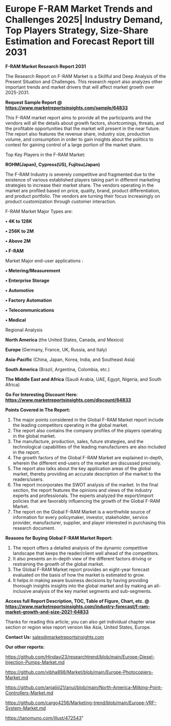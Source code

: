 # Europe F-RAM Market Trends and Challenges 2025| Industry Demand, Top Players Strategy, Size-Share Estimation and Forecast Report till 2031

<strong>F-RAM Market Research Report 2031</strong>

The Research Report on F-RAM Market is a Skillful and Deep Analysis of the Present Situation and Challenges. This research report also analyzes other important trends and market drivers that will affect market growth over 2025-2031.

<strong>Request Sample Report @ <a href=https://www.marketreportsinsights.com/sample/64833>https://www.marketreportsinsights.com/sample/64833</a></strong>

This F-RAM market report aims to provide all the participants and the vendors will all the details about growth factors, shortcomings, threats, and the profitable opportunities that the market will present in the near future. The report also features the revenue share, industry size, production volume, and consumption in order to gain insights about the politics to contest for gaining control of a large portion of the market share.

Top Key Players in the F-RAM Market:

<strong>ROHM(Japan), Cypress(US), Fujitsu(Japan)</strong>

The F-RAM Industry is severely competitive and fragmented due to the existence of various established players taking part in different marketing strategies to increase their market share. The vendors operating in the market are profiled based on price, quality, brand, product differentiation, and product portfolio. The vendors are turning their focus increasingly on product customization through customer interaction.

F-RAM Market Major Types are:

<strong>• 4K to 128K

• 256K to 2M

• Above 2M

• F-RAM</strong>

Market Major end-user applications :

<strong>• Metering/Measurement

• Enterprise Storage

• Automotive

• Factory Automation

• Telecommunications

• Medical</strong>

Regional Analysis

</u><strong><b>North America</b></strong> (the United States, Canada, and Mexico)

<strong><b>Europe </b></strong>(Germany, France, UK, Russia, and Italy)

<strong><b>Asia-Pacific</b></strong> (China, Japan, Korea, India, and Southeast Asia)

<strong><b>South America</b></strong> (Brazil, Argentina, Colombia, etc.)

<strong><b>The Middle East and Africa</b></strong> (Saudi Arabia, UAE, Egypt, Nigeria, and South Africa)

<strong>Go For Interesting Discount Here: <a href=https://www.marketreportsinsights.com/discount/64833>https://www.marketreportsinsights.com/discount/64833</a></strong>

<strong>Points Covered in The Report:</strong>
<ol>
  <li>The major points considered in the Global F-RAM Market report include the leading competitors operating in the global market.</li>
  <li>The report also contains the company profiles of the players operating in the global market.</li>
  <li>The manufacture, production, sales, future strategies, and the technological capabilities of the leading manufacturers are also included in the report.</li>
  <li>The growth factors of the Global F-RAM Market are explained in-depth, wherein the different end-users of the market are discussed precisely.</li>
  <li>The report also talks about the key application areas of the global market, thereby providing an accurate description of the market to the readers/users.</li>
  <li>The report incorporates the SWOT analysis of the market. In the final section, the report features the opinions and views of the industry experts and professionals. The experts analyzed the export/import policies that are favorably influencing the growth of the Global F-RAM Market.</li>
  <li>The report on the Global F-RAM Market is a worthwhile source of information for every policymaker, investor, stakeholder, service provider, manufacturer, supplier, and player interested in purchasing this research document.</li>
</ol>
<strong>Reasons for Buying Global F-RAM Market Report:</strong>

<ol>
  <li>The report offers a detailed analysis of the dynamic competitive landscape that keeps the reader/client well ahead of the competitors.</li>
  <li>It also presents an in-depth view of the different factors driving or restraining the growth of the global market.</li>
  <li>The Global F-RAM Market report provides an eight-year forecast evaluated on the basis of how the market is estimated to grow.</li>
  <li>It helps in making aware business decisions by having providing thorough insights insights into the global market and by making an all-inclusive analysis of the key market segments and sub-segments.</li>
</ol>
<strong>Access full Report Description, TOC, Table of Figure, Chart, etc. @ <a href=https://www.marketreportsinsights.com/industry-forecast/f-ram-market-growth-and-size-2021-64833>https://www.marketreportsinsights.com/industry-forecast/f-ram-market-growth-and-size-2021-64833</a></strong>


Thanks for reading this article; you can also get individual chapter wise section or region wise report version like Asia, United States, Europe.

<strong>Contact Us:</strong>
sales@marketreportsinsights.com

<strong>Our other reports:</strong>

<a href=https://github.com/Hindavi23/researchtrend/blob/main/Europe-Diesel-Injection-Pumps-Market.md>https://github.com/Hindavi23/researchtrend/blob/main/Europe-Diesel-Injection-Pumps-Market.md</a>

<a href=https://github.com/vibha898/Market/blob/main/Europe-Photocopiers-Market.md>https://github.com/vibha898/Market/blob/main/Europe-Photocopiers-Market.md</a>

<a href=https://github.com/anjaliiii21/anui/blob/main/North-America-Milking-Point-Controllers-Market.md>https://github.com/anjaliiii21/anui/blob/main/North-America-Milking-Point-Controllers-Market.md</a>

<a href=https://github.com/cargo4256/Marketing-trend/blob/main/Europe-VRF-System-Market.md>https://github.com/cargo4256/Marketing-trend/blob/main/Europe-VRF-System-Market.md</a>

<a href=https://tanomuno.com/illust/472543>https://tanomuno.com/illust/472543</a>"
